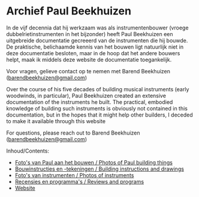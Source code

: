 # Archief Paul Beekhuizen

In de vijf decennia dat hij werkzaam was als instrumentenbouwer (vroege dubbelrietinstrumenten in het bijzonder) heeft Paul Beekhuizen een uitgebreide documentatie gecreeerd van de instrumenten die hij bouwde. 
De praktische, belichaamde kennis van het bouwen ligt natuurlijk niet in deze documentatie besloten, maar in de hoop dat het andere bouwers helpt, maak ik middels deze website de documentatie toegankelijk.

Voor vragen, gelieve contact op te nemen met Barend Beekhuizen (barendbeekhuizen@gmail.com)

Over the course of his five decades of building musical instruments (early woodwinds, in particular), Paul Beekhuizen created an extensive documentation of the instruments he built. 
The practical, embodied knowledge of building such instruments is obviously not contained in this documentation, but in the hopes that it might help other builders, I deceded to make it available through this website

For questions, please reach out to Barend Beekhuizen (barendbeekhuizen@gmail.com)

Inhoud/Contents:
* [Foto's van Paul aan het bouwen / Photos of Paul building things](https://github.com/dnrb/paul-beekhuizen/blob/main/bouwfotos/)
* [Bouwinstructies en -tekeningen / Building instructions and drawings](https://github.com/dnrb/paul-beekhuizen/blob/main/bouwinstructies/)
* [Foto's van instrumenten / Photos of instruments](https://github.com/dnrb/paul-beekhuizen/blob/main/instrumenten/)
* [Recensies en programma's / Reviews and programs](https://github.com/dnrb/paul-beekhuizen/blob/main/recensies_programmas/)
* [Website](https://github.com/dnrb/paul-beekhuizen/blob/main/website/www/)
